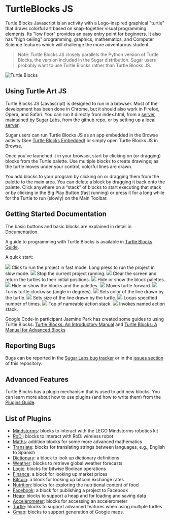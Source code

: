 TurtleBlocks JS
===============

Turtle Blocks Javascript is an activity with a
Logo-inspired graphical "turtle" that draws colorful art based on
snap-together visual programming elements. Its "low floor" provides an
easy entry point for beginners. It also has "high ceiling"
programming, graphics, mathematics, and Computer Science features
which will challenge the more adventurous student.

> Note: Turtle Blocks JS closely parallels the Python version of Turtle
> Blocks, the version included in the Sugar distribution. Sugar users
> probably want to use Turtle Blocks rather than Turtle Blocks JS.

![Turtle Blocks](https://github.com/yudeelawson/turtleblocksjs/blob/master/screenshots/updatedscreenshot.png "Turtle Blocks")

Using Turtle Art JS
-------------------

Turtle Blocks JS (Javascript) is designed to run in a browser. Most of
the development has been done in Chrome, but it should also work in
Firefox, Opera, and Safari. You can run it directly from index.html,
from a [server maintained by Sugar Labs](http://turtle.sugarlabs.org),
from the [github
repo](http://rawgit.com/walterbender/turtleblocksjs/master/index.html),
or by setting up a [local
server](https://github.com/walterbender/turtleblocksjs/blob/master/server.md).

Sugar users can run Turtle Blocks JS as an app embedded in the Browse
activity (See [Turtle Blocks
Embedded](https://github.com/sugarlabs/turtle-blocks-embedded-activity))
or simply open Turtle Blocks JS in Browse.

Once you've launched it in your browser, start by clicking on (or
dragging) blocks from the Turtle palette. Use multiple blocks to
create drawings; as the turtle moves under your control, colorful
lines are drawn.

You add blocks to your program by clicking on or dragging them from
the palette to the main area. You can delete a block by dragging it
back onto the palette. Click anywhere on a “stack” of blocks to start
executing that stack or by clicking in the Big Play Button 
(fast running) or press it for a long while for the Turtle
to run (slowly) on the Main Toolbar.

Getting Started Documentation
-----------------------------

The basic buttons and basic blocks are explained in detail in [Documentation](https://github.com/walterbender/turtleblocksjs/blob/master/documentation/README.md).

A guide to programming with Turtle Blocks is available in [Turtle Blocks Guide](https://github.com/walterbender/turtleblocksjs/blob/master/guide/README.md).

A quick start:

<img src='https://github.com/yudeelawson/turtleblocksjs/blob/master/documentation/updated-fast-button.png' />
Click to run the project in fast mode. Long press to run the project in slow mode.

<img src='https://github.com/yudeelawson/turtleblocksjs/blob/master/documentation/stop-turtle-button.png' />
Stop the current project running.

<img src='https://github.com/yudeelawson/turtleblocksjs/blob/master/documentation/clear-button.png' />
Clear the screen and return the turtles to their initial positions.

<img src='https://github.com/yudeelawson/turtleblocksjs/blob/master/documentation/hide-blocks-button.png' />
Hide or show the block palettes.

<img src='https://rawgithub.com/walterbender/turtleblocksjs/master/documentation/hide-blocks-button.png' />
Hide or show the blocks and the palettes.

<img src='https://rawgithub.com/walterbender/turtleblocksjs/master/documentation/forward.svg' />
Moves turtle forward.

<img src='https://rawgithub.com/walterbender/turtleblocksjs/master/documentation/right.svg' />
Turns turtle clockwise (angle in degrees).

<img src='https://rawgithub.com/walterbender/turtleblocksjs/master/documentation/set_color.svg' />
Sets color of the line drawn by the turtle.

<img src='https://rawgithub.com/walterbender/turtleblocksjs/master/documentation/set_pen_size.svg' />
Sets size of the line drawn by the turtle.

<img src='https://rawgithub.com/walterbender/turtleblocksjs/master/documentation/repeat.svg' />
Loops specified number of times.

<img src='https://rawgithub.com/walterbender/turtleblocksjs/master/documentation/action_flow.svg' />
Top of nameable action stack.

<img src='https://rawgithub.com/walterbender/turtleblocksjs/master/documentation/action.svg' />
Invokes named action stack.

Google Code-in participant Jasmine Park has created some guides to
using Turtle Blocks: [Turtle Blocks: An Introductory
Manual](http://people.sugarlabs.org/walter/TurtleBlocksIntroductoryManual.pdf)
and [Turtle Blocks: A Manual for Advanced
Blocks](http://people.sugarlabs.org/walter/TurtleBlocksAdvancedBlocksManual.pdf)

Reporting Bugs
--------------

Bugs can be reported in the [Sugar Labs bug
tracker](https://bugs.sugarlabs.org/newticket?component=Turtleart) or
in the [issues
section](https://github.com/walterbender/turtleblocksjs/issues) of
this repository.


Advanced Features
-----------------

Turtle Blocks has a plugin mechanism that is used to add new
blocks. You can learn more about how to use plugins (and how to write
them) from the [Plugins
Guide](https://github.com/walterbender/turtleblocksjs/blob/master/plugins/README.md).


List of Plugins
---------------

* [Mindstorms](https://github.com/SAMdroid-apps/turtlestorm): blocks to interact with the LEGO Mindstorms robotics kit
* [RoDi](https://github.com/walterbender/turtleblocksjs/blob/master/plugins/rodi.json): blocks to interact with RoDi wireless robot
* [Maths](https://github.com/walterbender/turtleblocksjs/blob/master/maths.json): addition blocks for some more advanced mathematics
* [Translate](https://github.com/walterbender/turtleblocksjs/blob/master/translate.json): blocks for translating strings between languages, e.g., English to Spanish
* [Dictionary](https://github.com/walterbender/turtleblocksjs/blob/master/dictionary.json): a block to look up dictionary definitions
* [Weather](https://github.com/walterbender/turtleblocksjs/blob/master/weather.json): blocks to retrieve global weather forecasts
* [Logic](https://github.com/walterbender/turtleblocksjs/blob/master/logic.json): blocks for bitwise Boolean operations
* [Finance](https://github.com/walterbender/turtleblocksjs/blob/master/finance.json): a block for looking up market prices
* [Bitcoin](https://github.com/walterbender/turtleblocksjs/blob/master/bitcoin.json): a block for looking up bitcoin exchange rates
* [Nutrition](https://github.com/walterbender/turtleblocksjs/blob/master/nutrition.json): blocks for exploring the nutritional content of food
* [Facebook](https://github.com/walterbender/turtleblocksjs/blob/master/facebook.json): a block for publishing a project to Facebook
* [Heap](https://github.com/walterbender/turtleblocksjs/blob/master/heap.json): blocks to support a heap and for loading and saving data
* [Accelerometer](https://github.com/walterbender/turtleblocksjs/blob/master/accelerometer.json): blocks for accessing an accelerometer
* [Turtle](https://github.com/walterbender/turtleblocksjs/blob/master/turtle.json): blocks to support advanced features when using multiple turtles
* [Gmap](https://github.com/walterbender/turtleblocksjs/blob/master/gmap.json): blocks to support generation of Google maps.
